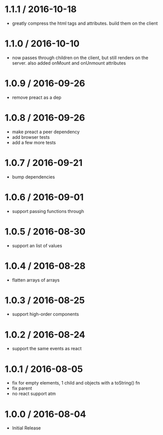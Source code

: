 
1.1.1 / 2016-10-18
==================

  * greatly compress the html tags and attributes. build them on the client

1.1.0 / 2016-10-10
==================

  * <html> now passes through children on the client, but still renders on the server. also added onMount and onUnmount attributes

1.0.9 / 2016-09-26
==================

  * remove preact as a dep

1.0.8 / 2016-09-26
==================

  * make preact a peer dependency
  * add browser tests
  * add a few more tests

1.0.7 / 2016-09-21
==================

  * bump dependencies

1.0.6 / 2016-09-01
==================

  * support passing functions through

1.0.5 / 2016-08-30
==================

  * support an list of values

1.0.4 / 2016-08-28
==================

  * flatten arrays of arrays

1.0.3 / 2016-08-25
==================

  * support high-order components

1.0.2 / 2016-08-24
==================

  * support the same events as react

1.0.1 / 2016-08-05
==================

  * fix for empty elements, 1 child and objects with a toString() fn
  * fix parent
  * no react support atm

1.0.0 / 2016-08-04
==================

* Initial Release
